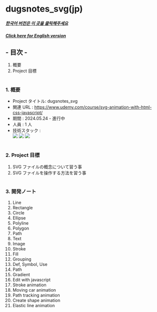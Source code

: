 # dugsnotes_svg(jp)

##### [한국어 버전은 이 곳을 클릭해주세요](README.md)

##### [Click here for English version](README_EN.md)

## - 目次 -

1. 概要
2. Project 目標
   </br>
   </br>

### 1. 概要

- Project タイトル: dugsnotes_svg
- 関連 URL : https://www.udemy.com/course/svg-animation-with-html-css-javascript/
- 期間 : 2024.05.24 - 進行中
- 人員 : 1 人
- 技術スタック : </br>
  <img src="https://img.shields.io/badge/html-E34F26?style=for-the-badge&logo=html5&logoColor=white">
  <img src="https://img.shields.io/badge/css-1572B6?style=for-the-badge&logo=css3&logoColor=white">
  <img src="https://img.shields.io/badge/javascript-F7DF1E?style=for-the-badge&logo=javascript&logoColor=white">
  </br>
  </br>

### 2. Project 目標

1.  SVG ファイルの概念について習う事
2.  SVG ファイルを操作する方法を習う事
    </br>
    </br>

### 3. 開発ノート

1. Line
2. Rectangle
3. Circle
4. Ellipse
5. Polyline
6. Polygon
7. Path
8. Text
9. Image
10. Stroke
11. Fill
12. Grouping
13. Def, Symbol, Use
14. Path
15. Gradient
16. Edit with javascript
17. Stroke animation
18. Moving car animation
19. Path tracking animation
20. Create shape animation
21. Elastic line animation
